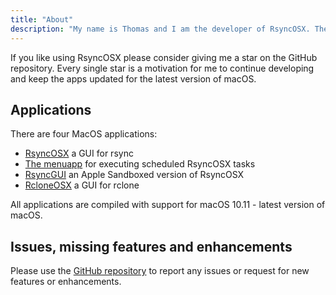 ```yaml
---
title: "About"
description: "My name is Thomas and I am the developer of RsyncOSX. The development of RsyncOSX commenced in January 2016 as a project to learn Swift. The first version was released in March 2016 and I have learned a lot since then.The codebase for RsyncOSX today is very different from the very start."
---
```

If you like using RsyncOSX please consider giving me a star on the GitHub repository. Every single star is a motivation for me to continue developing and keep the apps updated for the latest version of macOS.

## Applications

There are four MacOS applications:

- [RsyncOSX](/post/aboutrsyncosx/) a GUI for rsync
- [The menuapp](/post/menuapp/) for executing scheduled RsyncOSX tasks
- [RsyncGUI](/post/rsyncguichangelog/) an Apple Sandboxed version of RsyncOSX
- [RcloneOSX](https://github.com/rsyncOSX/rcloneosx) a GUI for rclone

All applications are compiled with support for macOS 10.11 - latest version of macOS.

## Issues, missing features and enhancements

Please use the [GitHub repository](https://github.com/rsyncOSX/RsyncOSX) to report any issues or request for new features or enhancements.
